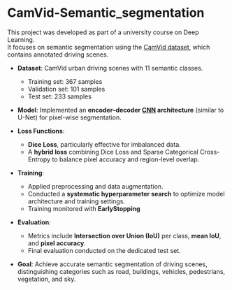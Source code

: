 # CamVid-Semantic_segmentation

This project was developed as part of a university course on Deep Learning.  
It focuses on semantic segmentation using the [CamVid dataset](https://mi.eng.cam.ac.uk/research/projects/VideoRec/CamVid/), which contains annotated driving scenes.  


- **Dataset**: CamVid urban driving scenes with 11 semantic classes.  
  - Training set: 367 samples  
  - Validation set: 101 samples  
  - Test set: 233 samples  

- **Model**: Implemented an **encoder–decoder [CNN](CNN.pdf) architecture** (similar to U-Net) for pixel-wise segmentation.  

- **Loss Functions**:  
  - **Dice Loss**, particularly effective for imbalanced data.  
  - A **hybrid loss** combining Dice Loss and Sparse Categorical Cross-Entropy to balance pixel accuracy and region-level overlap.  

- **Training**:  
  - Applied preprocessing and data augmentation.  
  - Conducted a **systematic hyperparameter search** to optimize model architecture and training settings.  
  - Training monitored with **EarlyStopping** 

- **Evaluation**:  
  - Metrics include **Intersection over Union (IoU)** per class, **mean IoU**, and **pixel accuracy**.  
  - Final evaluation conducted on the dedicated test set.  

- **Goal**: Achieve accurate semantic segmentation of driving scenes, distinguishing categories such as road, buildings, vehicles, pedestrians, vegetation, and sky.  
